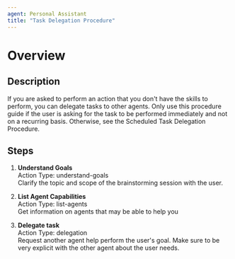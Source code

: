 ```yaml
---
agent: Personal Assistant
title: "Task Delegation Procedure"
---
```


# Overview

## Description
If you are asked to perform an action that you don't have the skills to perform, you can delegate tasks to other agents. Only use this procedure guide if the user is asking for the task to be performed immediately and not on a recurring basis. Otherwise, see the Scheduled Task Delegation Procedure.

## Steps
1. **Understand Goals**  
   Action Type: understand-goals  
   Clarify the topic and scope of the brainstorming session with the user.

2. **List Agent Capabilities**  
   Action Type: list-agents  
   Get information on agents that may be able to help you

3. **Delegate task**  
   Action Type: delegation  
   Request another agent help perform the user's goal. Make sure to be very explicit with the other agent about the user needs.
